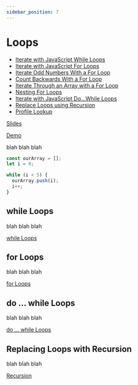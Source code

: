 ```yaml
---
sidebar_position: 7
---
```


# Loops

- [Iterate with JavaScript While Loops](https://www.freecodecamp.org/learn/javascript-algorithms-and-data-structures/basic-javascript/iterate-with-javascript-while-loops)
- [Iterate with JavaScript For Loops](https://www.freecodecamp.org/learn/javascript-algorithms-and-data-structures/basic-javascript/iterate-with-javascript-for-loops)
- [Iterate Odd Numbers With a For Loop](https://www.freecodecamp.org/learn/javascript-algorithms-and-data-structures/basic-javascript/iterate-odd-numbers-with-a-for-loop)
- [Count Backwards With a For Loop](https://www.freecodecamp.org/learn/javascript-algorithms-and-data-structures/basic-javascript/count-backwards-with-a-for-loop)
- [Iterate Through an Array with a For Loop](https://www.freecodecamp.org/learn/javascript-algorithms-and-data-structures/basic-javascript/iterate-through-an-array-with-a-for-loop)
- [Nesting For Loops](https://www.freecodecamp.org/learn/javascript-algorithms-and-data-structures/basic-javascript/nesting-for-loops)
- [Iterate with JavaScript Do...While Loops](https://www.freecodecamp.org/learn/javascript-algorithms-and-data-structures/basic-javascript/iterate-with-javascript-do---while-loops)
- [Replace Loops using Recursion](https://www.freecodecamp.org/learn/javascript-algorithms-and-data-structures/basic-javascript/replace-loops-using-recursion)
- [Profile Lookup](https://www.freecodecamp.org/learn/javascript-algorithms-and-data-structures/basic-javascript/profile-lookup)

[Slides](pathname:///slides/loops.html)

[Demo](pathname:///demos/loops.html)

blah blah blah

```javascript
const ourArray = [];
let i = 0;

while (i < 5) {
  ourArray.push(i);
  i++;
}
```

## while Loops

blah blah blah

[while Loops](https://www.freecodecamp.org/learn/javascript-algorithms-and-data-structures/basic-javascript/iterate-with-javascript-while-loops)

## for Loops

blah blah blah

[for Loops](https://www.freecodecamp.org/learn/javascript-algorithms-and-data-structures/basic-javascript/iterate-with-javascript-for-loops)

## do ... while Loops

blah blah blah

[do ... while Loops](https://www.freecodecamp.org/learn/javascript-algorithms-and-data-structures/basic-javascript/iterate-with-javascript-do---while-loops)

## Replacing Loops with Recursion

blah blah blah

[Recursion](https://www.freecodecamp.org/learn/javascript-algorithms-and-data-structures/basic-javascript/replace-loops-using-recursion)
